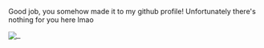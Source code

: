 Good job, you somehow made it to my github profile! Unfortunately there's nothing for you here lmao

<a href="https://www.youtube.com/watch?v=d1YBv2mWll0">
<img align="center" src="https://github-readme-stats.vercel.app/api?username=nyakowint&count_private=true&bg_color=161320&text_color=D9E0EE&icon_color=DDB6F2&title_color=96CDFB" />
&nbsp; </a>
